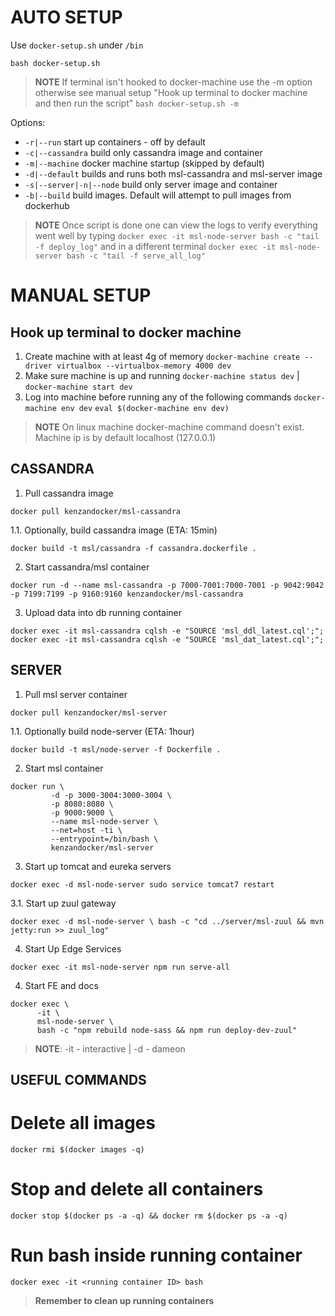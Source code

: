 # AUTO SETUP

Use `docker-setup.sh` under `/bin`

`bash docker-setup.sh`

>**NOTE** If terminal isn't hooked to docker-machine use the -m option otherwise see manual setup "Hook up terminal to docker machine and then run the script" 
`bash docker-setup.sh -m`

Options:

   - `-r|--run` start up containers - off by default
   - `-c|--cassandra` build only cassandra image and container
   - `-m|--machine` docker machine startup (skipped by default)
   - `-d|--default` builds and runs both msl-cassandra and msl-server image
   - `-s|--server|-n|--node` build only server image and container
   - `-b|--build` build images. Default will attempt to pull images from dockerhub

>**NOTE** Once script is done one can view the logs to verify everything went well by typing
`docker exec -it msl-node-server bash -c "tail -f deploy_log"` 
and in a different terminal 
`docker exec -it msl-node-server bash -c "tail -f serve_all_log"`


# MANUAL SETUP


## Hook up terminal to docker machine 

1. Create machine with at least 4g of memory
`docker-machine create --driver virtualbox --virtualbox-memory 4000 dev`
2. Make sure machine is up and running
`docker-machine status dev` | `docker-machine start dev`
3. Log into machine before running any of the following commands
`docker-machine env dev`
`eval $(docker-machine env dev)`

>**NOTE** On linux machine docker-machine command doesn't exist. Machine ip is by default localhost (127.0.0.1)


## CASSANDRA

1. Pull cassandra image

`docker pull kenzandocker/msl-cassandra`

1.1. Optionally, build cassandra image (ETA: 15min)

`docker build -t msl/cassandra -f cassandra.dockerfile .`

2. Start cassandra/msl container

`docker run -d --name msl-cassandra -p 7000-7001:7000-7001 -p 9042:9042 -p 7199:7199 -p 9160:9160 kenzandocker/msl-cassandra`

3. Upload data into db running container

`docker exec -it msl-cassandra cqlsh -e "SOURCE 'msl_ddl_latest.cql';";`
`docker exec -it msl-cassandra cqlsh -e "SOURCE 'msl_dat_latest.cql';";`


## SERVER

1. Pull msl server container

`docker pull kenzandocker/msl-server`

1.1. Optionally build node-server (ETA: 1hour)

`docker build -t msl/node-server -f Dockerfile .`

2. Start msl container

```
docker run \
         -d -p 3000-3004:3000-3004 \
         -p 8080:8080 \
         -p 9000:9000 \ 
         --name msl-node-server \
         --net=host -ti \
         --entrypoint=/bin/bash \
         kenzandocker/msl-server
```

3. Start up tomcat and eureka servers

`docker exec -d msl-node-server sudo service tomcat7 restart`

3.1. Start up zuul gateway

`docker exec -d msl-node-server \
         bash -c "cd ../server/msl-zuul && mvn jetty:run >> zuul_log"`

4. Start Up Edge Services

`docker exec -it msl-node-server npm run serve-all`

4. Start FE and docs

```
docker exec \
      -it \
      msl-node-server \
      bash -c "npm rebuild node-sass && npm run deploy-dev-zuul"
```

>**NOTE**: -it - interactive | -d - dameon


## USEFUL COMMANDS

# Delete all images
  `docker rmi $(docker images -q)`

# Stop and delete all containers
  `docker stop $(docker ps -a -q) && docker rm $(docker ps -a -q)`

# Run bash inside running container
  `docker exec -it <running container ID> bash`

>**Remember to clean up running containers**
